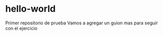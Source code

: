 # hello-world
Primer repositorio de prueba
Vamos a agregar un guion mas  para seguir con el ejercicio
